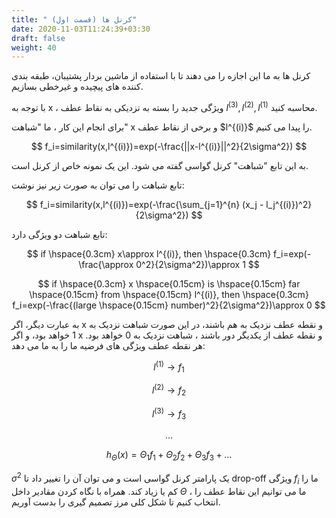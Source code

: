 ```yaml
---
title: " کرنل ها (قسمت اول)"
date: 2020-11-03T11:24:39+03:30
draft: false
weight: 40
---
```


کرنل ها به ما این اجازه را می دهند تا با استفاده از ماشین بردار پشتیبان، طبقه بندی کننده های پیچیده و غیرخطی بسازیم.

با توجه به x ، ویژگی جدید را بسته به نزدیکی به نقاط عطف $l^{(3)}, l^{(2)}, l^{(1)}$ محاسبه کنید.

برای انجام این کار ، ما "شباهت" x و برخی از نقاط عطف \$l^{(i)}\$ را پیدا می کنیم.

$$
f_i=similarity(x,l^{(i)})=exp(-\frac{||x-l^{(i)}||^2}{2\sigma^2})
$$

به این تابع "شباهت" کرنل گواسی گفته می شود. این یک نمونه خاص از کرنل است.

تابع شباهت را می توان به صورت زیر نیز نوشت:

$$
f_i=similarity(x,l^{(i)})=exp(-\frac{\sum_{j=1}^{n} (x_j - l_j^{(i)})^2}{2\sigma^2})
$$

تابع شباهت دو ویژگی دارد:

$$
if \hspace{0.3cm} x\approx l^{(i)}, then \hspace{0.3cm} f_i=exp(-\frac{\approx 0^2}{2\sigma^2})\approx 1
$$

$$
if \hspace{0.3cm} x  \hspace{0.15cm} is \hspace{0.15cm} far \hspace{0.15cm}  from \hspace{0.15cm} l^{(i)}, then \hspace{0.3cm} f_i=exp(-\frac{(large \hspace{0.15cm} number)^2}{2\sigma^2})\approx 0
$$

به عبارت دیگر، اگر x و نقطه عطف نزدیک به هم باشند، در این صورت شباهت نزدیک به 1 خواهد بود، و اگر x و نقطه عطف از یکدیگر دور باشند ،
شباهت نزدیک به 0 خواهد بود.
هر نقطه عطف ویژگی های فرضیه ما را به ما می دهد:

$$
l^{(1)} \rightarrow f_1
$$

$$
l^{(2)} \rightarrow f_2
$$

$$
l^{(3)} \rightarrow f_3
$$

$$
...
$$

$$
h_\Theta(x)= \Theta_1f_1+\Theta_2f_2+\Theta_3f_3+...
$$

$\sigma^2$ یک پارامتر کرنل گواسی است و می توان آن را تغییر داد تا drop-off ویژگی $f_i$ ما را کم یا زیاد کند. همراه با نگاه کردن
مقادیر داخل $\Theta$ ، ما می توانیم این نقاط عطف را انتخاب کنیم تا شکل کلی مرز تصمیم گیری را بدست آوریم.

